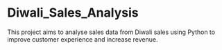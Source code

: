 # Diwali_Sales_Analysis
This project aims to analyse sales data from Diwali sales using Python to improve customer experience and increase revenue.
